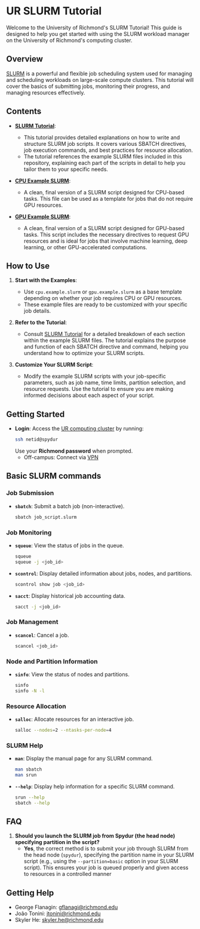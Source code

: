# UR SLURM Tutorial

Welcome to the University of Richmond's SLURM Tutorial! This guide is designed to help you get started with using the SLURM workload manager on the University of Richmond's computing cluster.

## Overview

[SLURM](https://slurm.schedmd.com/) is a powerful and flexible job scheduling system used for managing and scheduling workloads on large-scale compute clusters. This tutorial will cover the basics of submitting jobs, monitoring their progress, and managing resources effectively.

## Contents

- **[SLURM Tutorial](slurm_tutorial.md)**: 
  - This tutorial provides detailed explanations on how to write and structure SLURM job scripts. It covers various SBATCH directives, job execution commands, and best practices for resource allocation.
  - The tutorial references the example SLURM files included in this repository, explaining each part of the scripts in detail to help you tailor them to your specific needs.

- **[CPU Example SLURM](cpu.example.slurm)**:
  - A clean, final version of a SLURM script designed for CPU-based tasks. This file can be used as a template for jobs that do not require GPU resources.

- **[GPU Example SLURM](gpu.example.slurm)**:
  - A clean, final version of a SLURM script designed for GPU-based tasks. This script includes the necessary directives to request GPU resources and is ideal for jobs that involve machine learning, deep learning, or other GPU-accelerated computations.

## How to Use

1. **Start with the Examples**:
   - Use `cpu.example.slurm` or `gpu.example.slurm` as a base template depending on whether your job requires CPU or GPU resources.
   - These example files are ready to be customized with your specific job details.

2. **Refer to the Tutorial**:
   - Consult [SLURM Tutorial](slurm_tutorial.md) for a detailed breakdown of each section within the example SLURM files. The tutorial explains the purpose and function of each SBATCH directive and command, helping you understand how to optimize your SLURM scripts.

3. **Customize Your SLURM Script**:
   - Modify the example SLURM scripts with your job-specific parameters, such as job name, time limits, partition selection, and resource requests. Use the tutorial to ensure you are making informed decisions about each aspect of your script.


## Getting Started
- **Login**: Access the [UR computing cluster](https://data.richmond.edu/About-HPC-at-UR/index.html) by running:
  ```bash
  ssh netid@spydur
  ```
  Use your **Richmond password** when prompted.
    - Off-campus: Connect via [VPN](https://spidertechnet.richmond.edu/TDClient/1955/Portal/KB/ArticleDet?ID=125025)

## Basic SLURM commands

### Job Submission
- **`sbatch`**: Submit a batch job (non-interactive).
    ```bash
    sbatch job_script.slurm
    ```

### Job Monitoring

- **`squeue`**: View the status of jobs in the queue.
  ```bash
  squeue
  squeue -j <job_id>
  ```

- **`scontrol`**: Display detailed information about jobs, nodes, and partitions.
  ```bash
  scontrol show job <job_id>
  ```

- **`sacct`**: Display historical job accounting data.
  ```bash
  sacct -j <job_id>
  ```

### Job Management

- **`scancel`**: Cancel a job.
  ```bash
  scancel <job_id>
  ```

### Node and Partition Information

- **`sinfo`**: View the status of nodes and partitions.
  ```bash
  sinfo
  sinfo -N -l
  ```

### Resource Allocation

- **`salloc`**: Allocate resources for an interactive job.
  ```bash
  salloc --nodes=2 --ntasks-per-node=4
  ```

### SLURM Help

- **`man`**: Display the manual page for any SLURM command.
  ```bash
  man sbatch
  man srun
  ```

- **`--help`**: Display help information for a specific SLURM command.
  ```bash
  srun --help
  sbatch --help
  ```

## FAQ
1. **Should you launch the SLURM job from Spydur (the head node) specifying partition in the script?**
   - **Yes**, the correct method is to submit your job through SLURM from the head node (`spydur`), specifying the partition name in your SLURM script (e.g., using the `--partition=basic` option in your SLURM script). This ensures your job is queued properly and given access to resources in a controlled manner 
## Getting Help
+ George Flanagin: [gflanagi@richmond.edu](mailto:gflanagi@richmond.edu)
+ João Tonini: [jtonini@richmond.edu](mailto:jtonini@richmond.edu)
+ Skyler He: [skyler.he@richmond.edu](mailto:skyler.he@richmond.edu)
